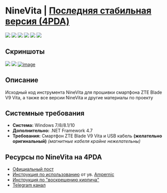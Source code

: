 # NineVita | [Последняя стабильная версия (4PDA)](https://4pda.to/forum/index.php?act=findpost&pid=91409816&anchor=Spoil-91409816-3)

[![](https://img.shields.io/badge/OS-Windows-informational?logo=windows)](https://github.com/Zalexanninev15/NineVita)
[![](https://img.shields.io/badge/.NET-Framework_4.7-4E2ACD.svg)](https://dotnet.microsoft.com/download/dotnet-framework/net47)
[![](https://img.shields.io/badge/written_on-CSharp-239120.svg?logo=csharp)](https://github.com/Zalexanninev15/NineVita)
[![](https://img.shields.io/badge/release-v3.11-blue.svg)](https://4pda.to/forum/index.php?act=findpost&pid=91409816&anchor=Spoil-91409816-3) 
[![](https://img.shields.io/badge/downloads-275+-CEA71A.svg)](https://4pda.to/forum/index.php?act=findpost&pid=91409816&anchor=Spoil-91409816-3)
[![](https://img.shields.io/badge/license-MIT-blue.svg)](LICENSE)

## Скриншоты

![](https://ds-blobs-1.cdn.devapps.ru/18986988.png)
![](https://ds-blobs-1.cdn.devapps.ru/18987251.png)
<a href="https://ibb.co/g64nV3x"><img src="https://i.ibb.co/ZN2ZmV0/image.png" alt="image" border="0"></a>

## Описание

Исходный код инструмента NineVita для прошивки смартфона ZTE Blade V9 Vita, а также все версии NineVita и другие материалы по проекту

## Системные требования

* **Система:** Windows 7/8/8.1/10
* **Дополнительно:** .NET Framework 4.7
* **Требования:** Смартфон ZTE Blade V9 Vita и USB кабель **(желательно оригинальный)** _(магнитные кабеля крайне нежелательны)_

## Ресурсы по NineVita на 4PDA

* [Официальный пост](https://4pda.to/forum/index.php?s=&showtopic=952274&view=findpost&p=91409816)
* [Инструкция по использованию](https://4pda.to/forum/index.php?showtopic=952274&st=1160#entry93481168) от ув. [Ampernic](https://4pda.to/forum/index.php?showuser=8633511)
* [Инструкция по "воскрешению кирпича"](https://4pda.to/forum/index.php?s=&showtopic=952274&view=findpost&p=94081175)
* [Telegram канал](https://t.me/ZTEBV9VitaNews)
